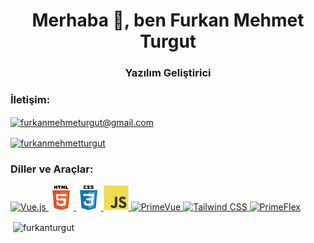 

<h1 align="center">Merhaba 👋, ben Furkan Mehmet Turgut</h1>

<h3 align="center">Yazılım Geliştirici</h3>

<h3 align="left">İletişim:</h3>

<p align="left">

<a href="mailto:furkanmehmeturgut@gmail.com" target="blank"><img align="center" src="https://upload.wikimedia.org/wikipedia/commons/thumb/7/7e/Gmail_icon_%282020%29.svg/2560px-Gmail_icon_%282020%29.svg.png" alt="furkanmehmeturgut@gmail.com" height="30" width="40" /></a>

<a href="https://linkedin.com/in/devfurkan" target="blank"><img align="center" src="https://raw.githubusercontent.com/rahuldkjain/github-profile-readme-generator/master/src/images/icons/Social/linked-in-alt.svg" alt="furkanmehmetturgut" height="30" width="40" /></a>

</p>

<h3 align="left">Diller ve Araçlar:</h3>

<p align="left">
  <a href="https://vuejs.org" target="_blank">
    <img src="https://www.vectorlogo.zone/logos/vuejs/vuejs-icon.svg" alt="Vue.js" width="40" height="40" />
  </a>
  <a href="https://developer.mozilla.org/en-US/docs/Web/HTML" target="_blank">
    <img src="https://raw.githubusercontent.com/devicons/devicon/master/icons/html5/html5-original-wordmark.svg" alt="HTML5" width="40" height="40" />
  </a>
  <a href="https://developer.mozilla.org/en-US/docs/Web/CSS" target="_blank">
    <img src="https://raw.githubusercontent.com/devicons/devicon/master/icons/css3/css3-original-wordmark.svg" alt="CSS3" width="40" height="40" />
  </a>
  <a href="https://developer.mozilla.org/en-US/docs/Web/JavaScript" target="_blank">
    <img src="https://raw.githubusercontent.com/devicons/devicon/master/icons/javascript/javascript-original.svg" alt="JavaScript" width="40" height="40" />
  </a>
  <a href="[PrimeVue - Vue UI Component Library](https://primevue.org/)" target="_blank">
    <img src="https://www.primefaces.org/wp-content/uploads/2019/05/primevue-logo-200.png" alt="PrimeVue" width="40" height="40" />
  </a>
    <a href="[Tailwind CSS - Rapidly build modern websites without ever leaving your HTML.](https://tailwindcss.com/)" target="_blank">
    <img src="https://iconape.com/wp-content/files/an/351546/png/tailwind-css-logo.png" alt="Tailwind CSS" width="40" height="40" />
  </a>
    </a>
    <a href="[PrimeFlex](https://primeflex.com/)" target="_blank">
    <img src="https://www.primefaces.org/cdn/primeflex/images/PrimeFlexLogo.svg" alt="PrimeFlex" width="40" height="40" />
  </a>
  
</p>



<p>&nbsp;<img align="center" src="https://github-readme-stats.vercel.app/api?username=furkanturgut68&show_icons=true&locale=en" alt="furkanturgut" /></p>
